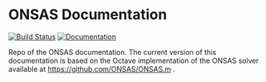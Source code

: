 # ONSAS Documentation

[![Build Status](https://travis-ci.org/ONSAS/ONSAS_docs.svg?branch=master)](https://travis-ci.org/ONSAS/ONSAS_docs)
[![Documentation](https://img.shields.io/badge/docs-latest-blue.svg)](https://onsas.github.io/ONSAS_docs/dev/)

Repo of the ONSAS documentation. The current version of this documentation is based on the Octave implementation of the ONSAS solver available at https://github.com/ONSAS/ONSAS.m .
